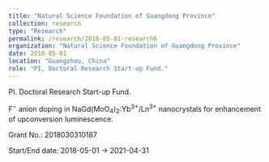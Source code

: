 ```yaml
---
title: "Natural Science Foundation of Guangdong Province"
collection: research
type: "Research"
permalink: /research/2018-05-01-research6
organization: "Natural Science Foundation of Guangdong Province"
date: 2018-05-01
location: "Guangzhou, China"
role: "PI, Doctoral Research Start-up Fund."
---
```


PI. Doctoral Research Start-up Fund.

F<sup>−</sup> anion doping in NaGd(MoO<sub>4</sub>)<sub>2</sub>:Yb<sup>3+</sup>/Ln<sup>3+</sup> nanocrystals for enhancement of upconversion luminescence.

Grant No.: 2018030310187

Start/End date: 2018-05-01 → 2021-04-31

